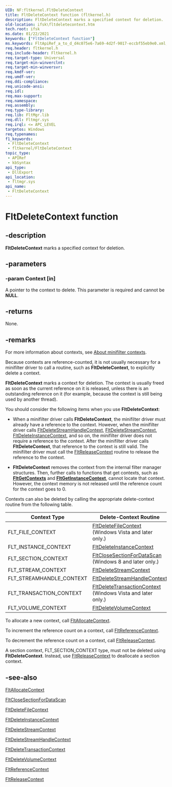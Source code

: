 ```yaml
---
UID: NF:fltkernel.FltDeleteContext
title: FltDeleteContext function (fltkernel.h)
description: FltDeleteContext marks a specified context for deletion.
old-location: ifsk\fltdeletecontext.htm
tech.root: ifsk
ms.date: 01/22/2021
keywords: ["FltDeleteContext function"]
ms.keywords: FltApiRef_a_to_d_d4c075e6-7a69-4d2f-9017-eccbf55eb9e0.xml, FltDeleteContext, FltDeleteContext function [Installable File System Drivers], fltkernel/FltDeleteContext, ifsk.fltdeletecontext
req.header: fltkernel.h
req.include-header: Fltkernel.h
req.target-type: Universal
req.target-min-winverclnt: 
req.target-min-winversvr: 
req.kmdf-ver: 
req.umdf-ver: 
req.ddi-compliance: 
req.unicode-ansi: 
req.idl: 
req.max-support: 
req.namespace: 
req.assembly: 
req.type-library: 
req.lib: FltMgr.lib
req.dll: Fltmgr.sys
req.irql: <= APC_LEVEL
targetos: Windows
req.typenames: 
f1_keywords:
 - FltDeleteContext
 - fltkernel/FltDeleteContext
topic_type:
 - APIRef
 - kbSyntax
api_type:
 - DllExport
api_location:
 - fltmgr.sys
api_name:
 - FltDeleteContext
---
```


# FltDeleteContext function

## -description

**FltDeleteContext** marks a specified context for deletion.

## -parameters

### -param Context [in]

A pointer to the context to delete. This parameter is required and cannot be **NULL**.

## -returns

None.

## -remarks

For more information about contexts, see [About minifilter contexts](/windows-hardware/drivers/ifs/managing-contexts-in-a-minifilter-driver).

Because contexts are reference-counted, it is not usually necessary for a minifilter driver to call a routine, such as **FltDeleteContext**, to explicitly delete a context.

**FltDeleteContext** marks a context for deletion. The context is usually freed as soon as the current reference on it is released, unless there is an outstanding reference on it (for example, because the context is still being used by another thread).

You should consider the following items when you use **FltDeleteContext**:

* When a minifilter driver calls **FltDeleteContext**, the minifilter driver must already have a reference to the context. However, when the minifilter driver calls [FltDeleteStreamHandleContext](nf-fltkernel-fltdeletestreamhandlecontext.md), [FltDeleteStreamContext](nf-fltkernel-fltdeletestreamcontext.md), [FltDeleteInstanceContext](nf-fltkernel-fltdeleteinstancecontext.md), and so on, the minifilter driver does not require a reference to the context. After the minifilter driver calls **FltDeleteContext**, that reference to the context is still valid. The minifilter driver must call the [FltReleaseContext](nf-fltkernel-fltreleasecontext.md) routine to release the reference to the context.

* **FltDeleteContext** removes the context from the internal filter manager structures. Then, further calls to functions that get contexts, such as  [**FltGetContexts**](nf-fltkernel-fltgetcontexts.md) and [**FltGetInstanceContext**](nf-fltkernel-fltgetinstancecontext.md), cannot locate that context. However, the context memory is not released until the reference count for the context goes to 0.

Contexts can also be deleted by calling the appropriate delete-context routine from the following table.

| Context Type | Delete-Context Routine |
| ------------ | ---------------------- |
| FLT_FILE_CONTEXT | [FltDeleteFileContext](nf-fltkernel-fltdeletefilecontext.md) (Windows Vista and later only.) |
| FLT_INSTANCE_CONTEXT | [FltDeleteInstanceContext](nf-fltkernel-fltdeleteinstancecontext.md) |
| FLT_SECTION_CONTEXT | [FltCloseSectionForDataScan](nf-fltkernel-fltclosesectionfordatascan.md) (Windows 8 and later only.) |
| FLT_STREAM_CONTEXT | [FltDeleteStreamContext](nf-fltkernel-fltdeletestreamcontext.md) |
| FLT_STREAMHANDLE_CONTEXT | [FltDeleteStreamHandleContext](nf-fltkernel-fltdeletestreamhandlecontext.md) |
| FLT_TRANSACTION_CONTEXT | [FltDeleteTransactionContext](nf-fltkernel-fltdeletetransactioncontext.md) (Windows Vista and later only.) |
| FLT_VOLUME_CONTEXT | [FltDeleteVolumeContext](nf-fltkernel-fltdeletevolumecontext.md) |

To allocate a new context, call [FltAllocateContext](nf-fltkernel-fltallocatecontext.md).

To increment the reference count on a context, call [FltReferenceContext](nf-fltkernel-fltreferencecontext.md).

To decrement the reference count on a context, call [FltReleaseContext](nf-fltkernel-fltreleasecontext.md).

A section context, FLT_SECTION_CONTEXT type, must not be deleted using **FltDeleteContext**. Instead, use  [FltReleaseContext](nf-fltkernel-fltreleasecontext.md) to deallocate a section context.

## -see-also

[FltAllocateContext](nf-fltkernel-fltallocatecontext.md)

[FltCloseSectionForDataScan](nf-fltkernel-fltclosesectionfordatascan.md)

[FltDeleteFileContext](nf-fltkernel-fltdeletefilecontext.md)

[FltDeleteInstanceContext](nf-fltkernel-fltdeleteinstancecontext.md)

[FltDeleteStreamContext](nf-fltkernel-fltdeletestreamcontext.md)

[FltDeleteStreamHandleContext](nf-fltkernel-fltdeletestreamhandlecontext.md)

[FltDeleteTransactionContext](nf-fltkernel-fltdeletetransactioncontext.md)

[FltDeleteVolumeContext](nf-fltkernel-fltdeletevolumecontext.md)

[FltReferenceContext](nf-fltkernel-fltreferencecontext.md)

[FltReleaseContext](nf-fltkernel-fltreleasecontext.md)
